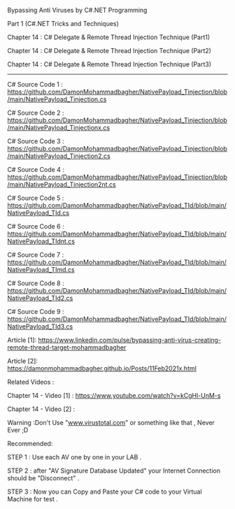 Bypassing Anti Viruses by C#.NET Programming

Part 1 (C#.NET Tricks and Techniques)

Chapter 14 : C# Delegate & Remote Thread Injection Technique (Part1)

Chapter 14 : C# Delegate & Remote Thread Injection Technique (Part2)

Chapter 14 : C# Delegate & Remote Thread Injection Technique (Part3)

------------------------------------

C# Source Code 1 : https://github.com/DamonMohammadbagher/NativePayload_Tinjection/blob/main/NativePayload_Tinjection.cs

C# Source Code 2 : https://github.com/DamonMohammadbagher/NativePayload_Tinjection/blob/main/NativePayload_Tinjectionx.cs

C# Source Code 3 : https://github.com/DamonMohammadbagher/NativePayload_Tinjection/blob/main/NativePayload_Tinjection2.cs

C# Source Code 4 : https://github.com/DamonMohammadbagher/NativePayload_Tinjection/blob/main/NativePayload_Tinjection2nt.cs

C# Source Code 5 : https://github.com/DamonMohammadbagher/NativePayload_TId/blob/main/NativePayload_TId.cs

C# Source Code 6 : https://github.com/DamonMohammadbagher/NativePayload_TId/blob/main/NativePayload_TIdnt.cs

C# Source Code 7 : https://github.com/DamonMohammadbagher/NativePayload_TId/blob/main/NativePayload_TImd.cs

C# Source Code 8 : https://github.com/DamonMohammadbagher/NativePayload_TId/blob/main/NativePayload_TId2.cs

C# Source Code 9 : https://github.com/DamonMohammadbagher/NativePayload_TId/blob/main/NativePayload_TId3.cs


Article [1]: https://www.linkedin.com/pulse/bypassing-anti-virus-creating-remote-thread-target-mohammadbagher

Article [2]: https://damonmohammadbagher.github.io/Posts/11Feb2021x.html


Related Videos : 

Chapter 14 - Video [1] : https://www.youtube.com/watch?v=kCgHl-UnM-s

Chapter 14 - Video [2] : 


Warning :Don't Use "www.virustotal.com" or something like that , Never Ever ;D

Recommended:

STEP 1 : Use each AV one by one in your LAB .

STEP 2 : after "AV Signature Database Updated" your Internet Connection should be "Disconnect" .

STEP 3 : Now you can Copy and Paste your C# code to your Virtual Machine for test .
